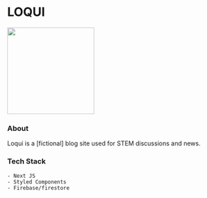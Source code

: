 # LOQUI

<img src='https://imgur.com/xj2BR75' height='200px' width='auto'/>

### About

Loqui is a [fictional] blog site used for STEM discussions and news. 

### Tech Stack

    - Next JS
    - Styled Components
    - Firebase/firestore